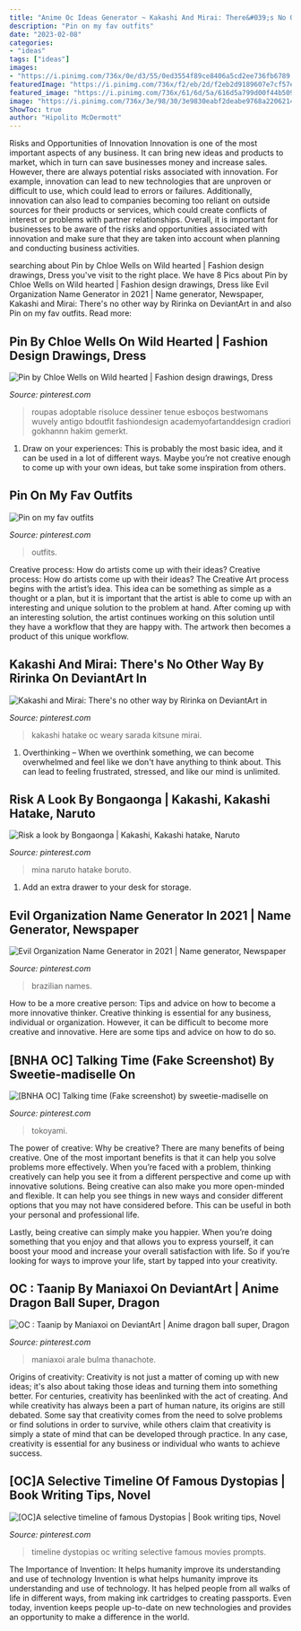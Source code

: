 ```yaml
---
title: "Anime Oc Ideas Generator ~ Kakashi And Mirai: There&#039;s No Other Way By Ririnka On Deviantart In"
description: "Pin on my fav outfits"
date: "2023-02-08"
categories:
- "ideas"
tags: ["ideas"]
images:
- "https://i.pinimg.com/736x/0e/d3/55/0ed3554f89ce8406a5cd2ee736fb6789.jpg"
featuredImage: "https://i.pinimg.com/736x/f2/eb/2d/f2eb2d9189607e7cf57e3655f708ca78.jpg"
featured_image: "https://i.pinimg.com/736x/61/6d/5a/616d5a799d00f44b50962155091adf19.jpg"
image: "https://i.pinimg.com/736x/3e/98/30/3e9830eabf2deabe9768a22062144319.jpg"
ShowToc: true
author: "Hipolito McDermott"
---
```



Risks and Opportunities of Innovation
Innovation is one of the most important aspects of any business. It can bring new ideas and products to market, which in turn can save businesses money and increase sales. However, there are always potential risks associated with innovation. For example, innovation can lead to new technologies that are unproven or difficult to use, which could lead to errors or failures. Additionally, innovation can also lead to companies becoming too reliant on outside sources for their products or services, which could create conflicts of interest or problems with partner relationships. Overall, it is important for businesses to be aware of the risks and opportunities associated with innovation and make sure that they are taken into account when planning and conducting business activities.

	

		
searching about Pin by Chloe Wells on Wild hearted | Fashion design drawings, Dress you've visit to the right place. We have 8 Pics about Pin by Chloe Wells on Wild hearted | Fashion design drawings, Dress like Evil Organization Name Generator in 2021 | Name generator, Newspaper, Kakashi and Mirai: There&#039;s no other way by Ririnka on DeviantArt in and also Pin on my fav outfits. Read more:
		
    
## Pin By Chloe Wells On Wild Hearted | Fashion Design Drawings, Dress

<img loading=lazy src="https://i.pinimg.com/736x/3e/98/30/3e9830eabf2deabe9768a22062144319.jpg" onerror="this.onerror=null;this.src='https://tse1.mm.bing.net/th?id=OIP.RFjDLXQX479BWlzgGR1R5gAAAA&amp;pid=15.1';" alt="Pin by Chloe Wells on Wild hearted | Fashion design drawings, Dress">

_Source: pinterest.com_

>roupas adoptable risoluce dessiner tenue esboços bestwomans wuvely antigo bdoutfit fashiondesign academyofartanddesign cradiori gokhannn hakim gemerkt. 

	

1. Draw on your experiences: This is probably the most basic idea, and it can be used in a lot of different ways. Maybe you’re not creative enough to come up with your own ideas, but take some inspiration from others.

    
## Pin On My Fav Outfits

<img loading=lazy src="https://i.pinimg.com/736x/57/60/a6/5760a6717dca8f058468e8bb2d8008ee.jpg" onerror="this.onerror=null;this.src='https://tse2.mm.bing.net/th?id=OIP.L_8hBqCSNCARL-6UpGuvaAHaN7&amp;pid=15.1';" alt="Pin on my fav outfits">

_Source: pinterest.com_

>outfits. 

	

Creative process: How do artists come up with their ideas?
Creative process: How do artists come up with their ideas?
The Creative Art process begins with the artist’s idea. This idea can be something as simple as a thought or a plan, but it is important that the artist is able to come up with an interesting and unique solution to the problem at hand. After coming up with an interesting solution, the artist continues working on this solution until they have a workflow that they are happy with. The artwork then becomes a product of this unique workflow.

    
## Kakashi And Mirai: There&#039;s No Other Way By Ririnka On DeviantArt In

<img loading=lazy src="https://i.pinimg.com/736x/f2/eb/2d/f2eb2d9189607e7cf57e3655f708ca78.jpg" onerror="this.onerror=null;this.src='https://tse3.mm.bing.net/th?id=OIP.OXnw4hqIWLVZm4UYWgYeEQHaKe&amp;pid=15.1';" alt="Kakashi and Mirai: There&#039;s no other way by Ririnka on DeviantArt in">

_Source: pinterest.com_

>kakashi hatake oc weary sarada kitsune mirai. 

	

1) Overthinking – When we overthink something, we can become overwhelmed and feel like we don't have anything to think about. This can lead to feeling frustrated, stressed, and like our mind is unlimited.

    
## Risk A Look By Bongaonga | Kakashi, Kakashi Hatake, Naruto

<img loading=lazy src="https://i.pinimg.com/736x/25/27/4f/25274f89056178b94a34445f3eeb944b.jpg" onerror="this.onerror=null;this.src='https://tse1.mm.bing.net/th?id=OIP.0NcuxU4yDMdUHJDuXnfTcAHaKd&amp;pid=15.1';" alt="Risk a look by Bongaonga | Kakashi, Kakashi hatake, Naruto">

_Source: pinterest.com_

>mina naruto hatake boruto. 

	

1. Add an extra drawer to your desk for storage.

    
## Evil Organization Name Generator In 2021 | Name Generator, Newspaper

<img loading=lazy src="https://i.pinimg.com/736x/61/6d/5a/616d5a799d00f44b50962155091adf19.jpg" onerror="this.onerror=null;this.src='https://tse2.mm.bing.net/th?id=OIP.47Giv2oSDvdABcdY7ebLfgHaLH&amp;pid=15.1';" alt="Evil Organization Name Generator in 2021 | Name generator, Newspaper">

_Source: pinterest.com_

>brazilian names. 

	

How to be a more creative person: Tips and advice on how to become a more innovative thinker.
Creative thinking is essential for any business, individual or organization. However, it can be difficult to become more creative and innovative. Here are some tips and advice on how to do so.

    
## [BNHA OC] Talking Time (Fake Screenshot) By Sweetie-madiselle On

<img loading=lazy src="https://i.pinimg.com/736x/03/f0/30/03f03049b8d7d37bfff078c818bfbeab.jpg" onerror="this.onerror=null;this.src='https://tse2.mm.bing.net/th?id=OIP.oV9d2mfs9FtokvmijcWT1AHaEK&amp;pid=15.1';" alt="[BNHA OC] Talking time (Fake screenshot) by sweetie-madiselle on">

_Source: pinterest.com_

>tokoyami. 

	

The power of creative: Why be creative?
There are many benefits of being creative. One of the most important benefits is that it can help you solve problems more effectively. When you’re faced with a problem, thinking creatively can help you see it from a different perspective and come up with innovative solutions.
Being creative can also make you more open-minded and flexible. It can help you see things in new ways and consider different options that you may not have considered before. This can be useful in both your personal and professional life.

Lastly, being creative can simply make you happier. When you’re doing something that you enjoy and that allows you to express yourself, it can boost your mood and increase your overall satisfaction with life. So if you’re looking for ways to improve your life, start by tapped into your creativity.

    
## OC : Taanip By Maniaxoi On DeviantArt | Anime Dragon Ball Super, Dragon

<img loading=lazy src="https://i.pinimg.com/736x/32/a7/26/32a7268dc774a805835aa0388902e028.jpg" onerror="this.onerror=null;this.src='https://tse4.mm.bing.net/th?id=OIP.SYUfDOlwghK5VFwn3SK0xQHaKd&amp;pid=15.1';" alt="OC : Taanip by Maniaxoi on DeviantArt | Anime dragon ball super, Dragon">

_Source: pinterest.com_

>maniaxoi arale bulma thanachote. 

	

Origins of creativity:
Creativity is not just a matter of coming up with new ideas; it's also about taking those ideas and turning them into something better. For centuries, creativity has beenlinked with the act of creating. And while creativity has always been a part of human nature, its origins are still debated. Some say that creativity comes from the need to solve problems or find solutions in order to survive, while others claim that creativity is simply a state of mind that can be developed through practice. In any case, creativity is essential for any business or individual who wants to achieve success.

    
## [OC]A Selective Timeline Of Famous Dystopias | Book Writing Tips, Novel

<img loading=lazy src="https://i.pinimg.com/736x/0e/d3/55/0ed3554f89ce8406a5cd2ee736fb6789.jpg" onerror="this.onerror=null;this.src='https://tse4.mm.bing.net/th?id=OIP.MLYvFLX0fKT3pAiC7ocL2wHaKk&amp;pid=15.1';" alt="[OC]A selective timeline of famous Dystopias | Book writing tips, Novel">

_Source: pinterest.com_

>timeline dystopias oc writing selective famous movies prompts. 

	

The Importance of Invention: It helps humanity improve its understanding and use of technology
Invention is what helps humanity improve its understanding and use of technology. It has helped people from all walks of life in different ways, from making ink cartridges to creating passports. Even today, invention keeps people up-to-date on new technologies and provides an opportunity to make a difference in the world.

